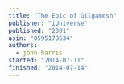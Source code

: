 ```yaml
---
title: "The Epic of Gilgamesh"
publisher: "iUniverse"
published: "2001"
asin: "0595178634"
authors:
  - john-harris
started: "2014-07-11"
finished: "2014-07-14"
---
```

